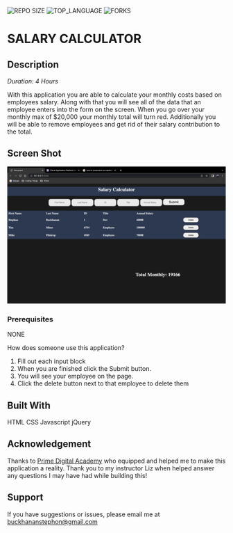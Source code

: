 ![REPO SIZE](https://img.shields.io/github/repo-size/scottbromander/the_marketplace.svg?style=flat-square) ![TOP_LANGUAGE](https://img.shields.io/github/languages/top/scottbromander/the_marketplace.svg?style=flat-square) ![FORKS](https://img.shields.io/github/forks/scottbromander/the_marketplace.svg?style=social)

# SALARY CALCULATOR

## Description

_Duration: 4 Hours_

With this application you are able to calculate your monthly costs based on employees salary. Along with that you will see all of the data that an employee enters into the form on the screen. When you go over your monthly max of $20,000 your monthly total will turn red. Additionally you will be able to remove employees and get rid of their salary contribution to the total.

## Screen Shot

![image info](screenshot1.png)

### Prerequisites

NONE

How does someone use this application?

1. Fill out each input block
2. When you are finished click the Submit button.
3. You will see your employee on the page.
4. Click the delete button next to that employee to delete them

## Built With

HTML CSS Javascript jQuery

## Acknowledgement

Thanks to [Prime Digital Academy](www.primeacademy.io) who equipped and helped me to make this application a reality. Thank you to my instructor Liz when helped answer any questions I may have had while building this!

## Support

If you have suggestions or issues, please email me at [buckhananstephon@gmail.com](https://www.google.com)
